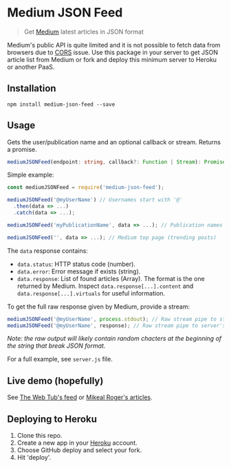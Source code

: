 # Medium JSON Feed

> Get [Medium](https://medium.com/) latest articles in JSON format

Medium's public API is quite limited and it is not possible to fetch data from browsers due to [CORS](https://developer.mozilla.org/en-US/docs/Web/HTTP/CORS) issue. Use this package in your server to get JSON article list from Medium or fork and deploy this minimum server to Heroku or another PaaS.

## Installation

```
npm install medium-json-feed --save
```

## Usage

Gets the user/publication name and an optional callback or stream. Returns a promise.

```typescript
mediumJSONFeed(endpoint: string, callback?: Function | Stream): Promise
```

Simple example:

```javascript
const mediumJSONFeed = require('medium-json-feed');

mediumJSONFeed('@myUserName') // Usernames start with '@'
  .then(data => ...)
  .catch(data => ...);

mediumJSONFeed('myPublicationName', data => ...); // Publication names without '@'

mediumJSONFeed('', data => ...); // Medium top page (trending posts)
```

The `data` response contains:

* `data.status`: HTTP status code (number).
* `data.error`: Error message if exists (string).
* `data.response`: List of found articles (Array). The format is the one returned by Medium. Inspect `data.response[...].content` and `data.response[...].virtuals` for useful information.

To get the full raw response given by Medium, provide a stream:

```javascript
mediumJSONFeed('@myUserName', process.stdout); // Raw stream pipe to stdout
mediumJSONFeed('@myUserName', response); // Raw stream pipe to server's response
```

*Note: the raw output will likely contain random chacters at the beginning of the string that break JSON format.*

For a full example, see `server.js` file.

## Live demo (hopefully)

See [The Web Tub's feed](https://medium-json-feed.herokuapp.com/the-web-tub) or [Mikeal Roger's articles](https://medium-json-feed.herokuapp.com/@mikeal).

## Deploying to Heroku

1. Clone this repo.
2. Create a new app in your [Heroku](https://heroku.com) account.
3. Choose GitHub deploy and select your fork.
4. Hit 'deploy'.
